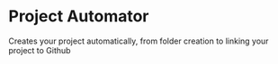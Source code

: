 # Project Automator
Creates your project automatically, from folder creation to linking your project to Github
